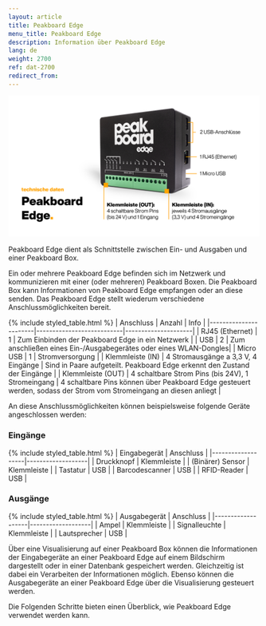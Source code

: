 ```yaml
---
layout: article
title: Peakboard Edge
menu_title: Peakboard Edge 
description: Information über Peakboard Edge
lang: de
weight: 2700
ref: dat-2700
redirect_from:
---
```


![Peakboard Edge](/assets/images/data-sources/peakboard-edge/peakboard-edge_technical-details_de.png)

Peakboard Edge dient als Schnittstelle zwischen Ein- und Ausgaben und einer Peakboard Box.

Ein oder mehrere Peakboard Edge befinden sich im Netzwerk und kommunizieren mit einer (oder mehreren) Peakboard Boxen. Die Peakboard Box kann Informationen von Peakboard Edge empfangen oder an diese senden. Das Peakboard Edge stellt wiederum verschiedene Anschlussmöglichkeiten bereit.

{% include styled_table.html %}
| Anschluss				| Anzahl				    | Info                |
|-----------------------|---------------------------|---------------------|
| RJ45 (Ethernet)       | 1                         | Zum Einbinden der Peakboard Edge in ein Netzwerk |
| USB                   | 2                         | Zum anschließen eines Ein-/Ausgabegerätes oder eines WLAN-Dongles|
| Micro USB				| 1							| Stromversorgung |
| Klemmleiste (IN)		| 4 Stromausgänge a 3,3 V, 4 Eingänge | Sind in Paare aufgeteilt. Peakboard Edge erkennt den Zustand der Eingänge |
| Klemmleiste (OUT)		| 4 schaltbare Strom Pins (bis 24V), 1 Stromeingang | 4 schaltbare Pins können über Peakboard Edge gesteuert werden, sodass der Strom vom Stromeingang an diesen anliegt |

An diese Anschlussmöglichkeiten können beispielsweise folgende Geräte angeschlossen werden:

### Eingänge

{% include styled_table.html %}
| Eingabegerät 		| Anschluss 		|
|-------------------|-------------------|
| Druckknopf		| Klemmleiste		|
| (Binärer) Sensor	| Klemmleiste		|
| Tastatur			| USB				|
| Barcodescanner	| USB				|
| RFID-Reader		| USB				|

### Ausgänge

{% include styled_table.html %}
| Ausgabegerät		| Anschluss			|
|-------------------|-------------------|
| Ampel				| Klemmleiste		|
| Signalleuchte		| Klemmleiste		|
| Lautsprecher		| USB				|

Über eine Visualisierung auf einer Peakboard Box können die Informationen der Eingabegeräte an einer Peakboard Edge auf einem Bildschirm dargestellt oder in einer Datenbank gespeichert werden. Gleichzeitig ist dabei ein Verarbeiten der Informationen möglich. Ebenso können die Ausgabegeräte an einer Peakboard Edge über die Visualisierung gesteuert werden.

Die Folgenden Schritte bieten einen Überblick, wie Peakboard Edge verwendet werden kann.
